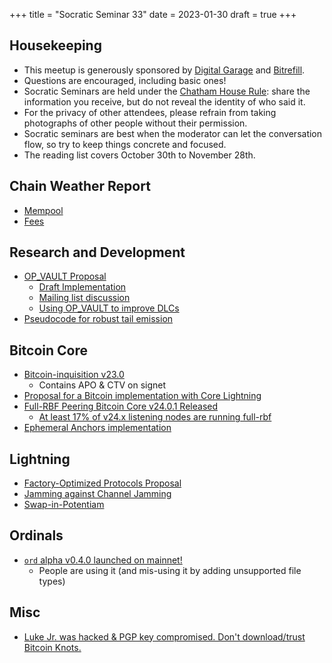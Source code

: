 +++
title = "Socratic Seminar 33"
date = 2023-01-30
draft = true
+++

Housekeeping
------------

- This meetup is generously sponsored by [Digital Garage](https://dg717.com/) and [Bitrefill](https://bitrefill.com/).
- Questions are encouraged, including basic ones!
- Socratic Seminars are held under the [Chatham House Rule](https://www.chathamhouse.org/about-us/chatham-house-rule): share the information you receive, but do not reveal the identity of who said it.
- For the privacy of other attendees, please refrain from taking photographs of other people without their permission.
- Socratic seminars are best when the moderator can let the conversation flow, so try to keep things concrete and focused.
- The reading list covers October 30th to November 28th.


Chain Weather Report
--------------------

- [Mempool](https://www.bitcoin-mempool.info/#BTC,30d,weight)
- [Fees](https://transactionfee.info/charts/fees-package-feerates/)


Research and Development
------------------------

- [OP_VAULT Proposal](https://jameso.be/vaults.pdf)
  - [Draft Implementation](https://github.com/bitcoin/bitcoin/pull/26857)
  - [Mailing list discussion](https://lists.linuxfoundation.org/pipermail/bitcoin-dev/2023-January/021318.html)
  - [Using OP_VAULT to improve DLCs](https://lists.linuxfoundation.org/pipermail/bitcoin-dev/2023-January/021339.html)
- [Pseudocode for robust tail emission](https://lists.linuxfoundation.org/pipermail/bitcoin-dev/2022-December/021299.html)


Bitcoin Core
------------
- [Bitcoin-inquisition v23.0](https://lists.linuxfoundation.org/pipermail/bitcoin-dev/2022-December/021275.html)
  - Contains APO & CTV on signet
- [Proposal for a Bitcoin implementation with Core Lightning](https://lists.linuxfoundation.org/pipermail/bitcoin-dev/2023-January/021343.html)
- [Full-RBF Peering Bitcoin Core v24.0.1 Released](https://lists.linuxfoundation.org/pipermail/bitcoin-dev/2022-December/021270.html)
  - [At least 17% of v24.x listening nodes are running full-rbf](https://lists.linuxfoundation.org/pipermail/bitcoin-dev/2022-December/021296.html)
- [Ephemeral Anchors implementation](https://lists.linuxfoundation.org/pipermail/bitcoin-dev/2022-November/021222.html)



Lightning
--------

- [Factory-Optimized Protocols Proposal](https://lists.linuxfoundation.org/pipermail/lightning-dev/2022-December/003782.html)
- [Jamming against Channel Jamming](https://lists.linuxfoundation.org/pipermail/lightning-dev/2022-December/003781.html)
- [Swap-in-Potentiam](https://lists.linuxfoundation.org/pipermail/lightning-dev/2023-January/003810.html)


Ordinals
--------

- [`ord` alpha v0.4.0 launched on mainnet!](https://twitter.com/rodarmor/status/1616567899719860230)
  - People are using it (and mis-using it by adding unsupported file types)


Misc
----

- [Luke Jr. was hacked & PGP key compromised. Don't download/trust Bitcoin Knots.](https://twitter.com/LukeDashjr/status/1609613748364509184)

